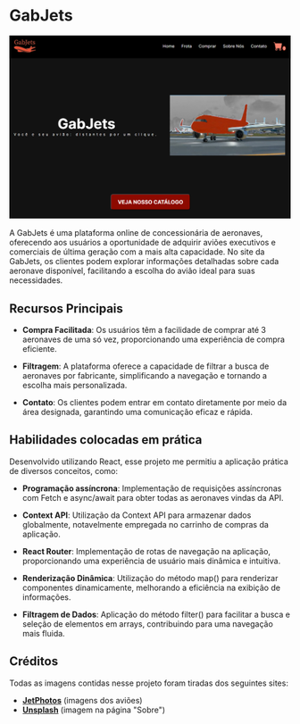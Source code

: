 # GabJets
<p align="center">
    <img src="https://github.com/GabrielLima5/imagens-projetos/blob/main/images/GabJets.png" alt="Projeto GabJets">
</p>

A GabJets é uma plataforma online de concessionária de aeronaves, oferecendo aos usuários a oportunidade de adquirir aviões executivos e comerciais de última geração com a mais alta capacidade. No site da GabJets, os clientes podem explorar informações detalhadas sobre cada aeronave disponível, facilitando a escolha do avião ideal para suas necessidades.

## Recursos Principais
* **Compra Facilitada**: Os usuários têm a facilidade de comprar até 3 aeronaves de uma só vez, proporcionando uma experiência de compra eficiente.

* **Filtragem**: A plataforma oferece a capacidade de filtrar a busca de aeronaves por fabricante, simplificando a navegação e tornando a escolha mais personalizada.

* **Contato**: Os clientes podem entrar em contato diretamente por meio da área designada, garantindo uma comunicação eficaz e rápida.

## Habilidades colocadas em prática
Desenvolvido utilizando React, esse projeto me permitiu a aplicação prática de diversos conceitos, como:

* **Programação assíncrona**: Implementação de requisições assíncronas com Fetch e async/await para obter todas as aeronaves vindas da API.

* **Context API**: Utilização da Context API para armazenar dados globalmente, notavelmente empregada no carrinho de compras da aplicação.

* **React Router**: Implementação de rotas de navegação na aplicação, proporcionando uma experiência de usuário mais dinâmica e intuitiva.

* **Renderização Dinâmica**: Utilização do método map() para renderizar componentes dinamicamente, melhorando a eficiência na exibição de informações.

* **Filtragem de Dados**: Aplicação do método filter() para facilitar a busca e seleção de elementos em arrays, contribuindo para uma navegação mais fluida.

## Créditos
Todas as imagens contidas nesse projeto foram tiradas dos seguintes sites:
* **<a href="https://www.jetphotos.com/">JetPhotos</a>** (imagens dos aviões)
* **<a href="https://unsplash.com/">Unsplash</a>** (imagem na página "Sobre")